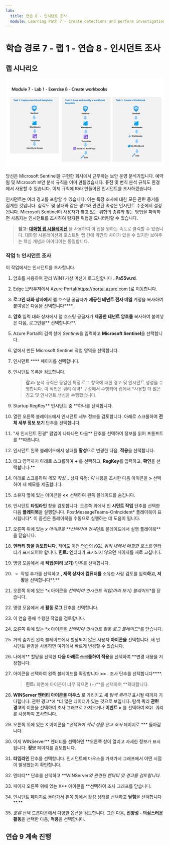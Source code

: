 ```yaml
---
lab:
  title: 연습 8 - 인시던트 조사
  module: Learning Path 7 - Create detections and perform investigations using Microsoft Sentinel
---
```


# 학습 경로 7 - 랩 1 - 연습 8 - 인시던트 조사

## 랩 시나리오

![랩 개요입니다.](../Media/SC-200-Lab_Diagrams_Mod7_L1_Ex8.png)

당신은 Microsoft Sentinel을 구현한 회사에서 근무하는 보안 운영 분석가입니다. 예약됨 및 Microsoft 보안 분석 규칙을 이미 만들었습니다. 퓨전 및 변칙 분석 규칙도 환경에서 사용할 수 있습니다. 이제 규칙에 따라 만들어진 인시던트를 조사하겠습니다.

인시던트는 여러 경고를 포함할 수 있습니다. 이는 특정 조사에 대한 모든 관련 증거를 집계한 것입니다. 심각도 및 상태와 같은 경고와 관련된 속성은 인시던트 수준에서 설정됩니다. Microsoft Sentinel이 사용자가 찾고 있는 위협의 종류와 찾는 방법을 파악하면 사용자는 인시던트를 조사하여 탐지된 위협을 모니터링할 수 있습니다.

>**참고:** **[대화형 랩 시뮬레이션](https://mslabs.cloudguides.com/guides/SC-200%20Lab%20Simulation%20-%20Investigate%20incidents)** 을 사용하여 이 랩을 원하는 속도로 클릭할 수 있습니다. 대화형 시뮬레이션과 호스트된 랩 간에 약간의 차이가 있을 수 있지만 보여주는 핵심 개념과 아이디어는 동일합니다. 


### 작업 1: 인시던트 조사

이 작업에서는 인시던트를 조사합니다.

1. 암호를 사용하여 관리 WIN1 가상 머신에 로그인합니다 **. Pa55w.rd**.  

1. Edge 브라우저에서 Azure Portal(https://portal.azure.com )로 이동합니다.

1. **로그인 대화 상자에서** 랩 호스팅 공급자가 **제공한 테넌트 전자 메일** 계정을 복사하여 붙여넣은 다음을 선택합니다****.

1. **암호** 입력 대화 상자에서 랩 호스팅 공급자가 **제공한 테넌트 암호를** 복사하여 붙여넣은 다음, 로그인을** 선택합니다**.

1. Azure Portal의 검색 창에 *Sentinel*을 입력하고 **Microsoft Sentinel**을 선택합니다.

1. 앞에서 만든 Microsoft Sentinel 작업 영역을 선택합니다.

1. 인시던트 **** 페이지를 선택합니다.

1. 인시던트 목록을 검토합니다.

    >**참고:** 분석 규칙은 동일한 특정 로그 항목에 대한 경고 및 인시던트 생성을 수행합니다. 이 작업은 쿼리 예약* 구성에서 수행되어 랩에서 *사용할 더 많은 경고 및 인시던트 생성을 수행했습니다.
  
1. Startup RegKey** 인시던트 중 **하나를 선택합니다.

1. 열린 오른쪽 블레이드에서 인시던트 세부 정보를 검토합니다. 아래로 스크롤하여 **전체 세부 정보 보기** 단추를 선택합니다.

1. "새 인시던트 환경" 팝업이 나타나면 다음** 단추를 선택하여 정보를 읽어 프롬프트를 **따릅니다.

1. 인시던트 왼쪽 블레이드에서 상태를 **활성**으로 변경한 다음, **적용**을 선택합니다.

1. 태그 영역까지 아래로 스크롤하여 **+** 를 선택하고, **RegKey**를 입력하고, **확인**을 선택합니다.**

1. 아래로 스크롤하여 *메모 작성...* 상자 유형: *이* 내용을 조사한 다음 아이콘을 **>** 선택하여 새 메모를 제출합니다.

1. 소유자 옆에 있는 아이콘을 **<<** 선택하여 왼쪽 블레이드를 숨깁니다.

1. 인시던트 **타임라인** 창을 검토합니다. 오른쪽 위에서 인 **시던트 작업** 단추를 선택한 다음 **플레이북**을 실행합니다. PostMessageTeams-OnIncident* 플레이북이 표시됩니다*. 이 옵션은 플레이북을 수동으로 실행하는 데 도움이 됩니다.

1. 오른쪽 위에 있는 *x 아이콘을 **선택하여 인시*던트 블레이드에서 실행 플레이북**을 닫습니다.

1. **엔터티 창을 검토합니다**. 적어도 이전 연습의 *KQL 쿼리 내에서 매핑한 호스트* 엔터티가 표시되어야 합니다. **힌트:** 엔터티가 표시되지 않으면 페이지를 새로 고칩니다.

1. 명령 모음에서 새 **작업(미리 보기)** 단추를 선택합니다.

1. + 작업 추가를 선택하고 **, 제목 상자에 컴퓨터를** 소유한 사람 검토를 입력**하고, 저장**을 선택합니다**.**

1. 오른쪽 위에 있는 *x 아이콘을 **선택하여 인시던트 작업(미리 보기)* 블레이드**를 닫습니다.

1. 명령 모음에서 새 **활동 로그** 단추를 선택합니다.

1. 이 연습 중에 수행한 작업을 검토합니다.

1. 오른쪽 위에 있는 *x 아이콘을 **선택하여 인시던트 활동 로그* 블레이드**를 닫습니다.

1. 거의 숨겨진 왼쪽 블레이드에서 할당되지 않은 사용자 **아이콘을** 선택합니다. 새 인시던트 환경을 사용하면 여기에서 빠르게 변경할 수 있습니다.

1. 나에게** 할당을 선택한 **다음 아래로 스크롤하여 적용**을 선택하여 **변경 내용을 저장합니다.

1. 아이콘을 선택하여 왼쪽 블레이드를 확장합니다 **>>** . 조사 단추를 선택합니다****.

    >**힌트:** 화면에 아이콘이 너무 작으면 (+)**를 선택하여 **확대합니다.

1. **WINServer 엔터티 아이콘을 마우스** 로 가리키고 새 *탐색 쿼리가* 표시될 때까지 기다립니다. 관련 경고*에 *더 많은 데이터가 있는 것으로 보입니다. 탐색 쿼리 **관련 경고**의 이름을 선택하여 조사 그래프로 가져오거나 **이벤트 >** 를 선택하여 KQL 쿼리를 사용하여 조사합니다.

1. 오른쪽 위에 있는 X 아이콘을 **선택하여 쿼리 창을 닫고 조사* 페이지로 *** 돌아갑니다.

1. 이제 WINServer** 엔터티를 선택하면 **오른쪽 창이 열리고 자세한 정보가 표시됩니다. **정보** 페이지를 검토합니다.

1. **타임라인** 단추를 선택합니다. 인시던트에 마우스를 가져가서 그래프에서 어떤 시점이 발생했는지 확인합니다.

1. 엔터티** 단추를 선택하고 **WINServer*와 관련된 *엔터티* 및 *경고를 검토*합니다*.

1. 페이지 오른쪽 위에 있는 X** 아이콘을 **선택하여 조사 그래프를 닫습니다.

1. 인시던트 페이지로 돌아가서 왼쪽 창에서 활성 상태를 선택하고 **닫힘**을 선택합니다**.** 

1. *분류* 선택 드롭다운에서 다양한 옵션을 검토합니다. 그런 다음, **진양성 - 의심스러운 활동**을 선택한 다음, **적용**을 선택합니다.

## 연습 9 계속 진행
